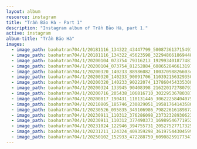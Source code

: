 ```yaml
---
layout: album
resource: instagram
title: "Trần Bảo Hà - Part 1"
description: "Instagram album of Trần Bảo Hà, part 1."
active: instagram
album-title: "Trần Bảo Hà"
images:
  - image_path: baohatran704/1/20181116_134322_43447799_500873613715491_6340296777971800844_n.jpg
  - image_path: baohatran704/1/20181116_134322_45623598_322948661869448_8119061234120596259_n.jpg
  - image_path: baohatran704/1/20200104_073754_79316213_192993401877481_3944945844966202248_n.jpg
  - image_path: baohatran704/1/20200104_073754_81252884_608652846613197_751691541666964538_n.jpg
  - image_path: baohatran704/1/20200320_140233_88986082_100370988266034_8000446047183237679_n.jpg
  - image_path: baohatran704/1/20200320_140233_90091706_1103921563293502_3035682384150696670_n.jpg
  - image_path: baohatran704/1/20200320_140233_90222074_137860454335308_3525112715041081632_n.jpg
  - image_path: baohatran704/1/20200324_133945_90408398_216220172780793_318093664713763965_n.jpg
  - image_path: baohatran704/1/20200716_205438_106816710_302295367803871_4605922565949971735_n.jpg
  - image_path: baohatran704/1/20200817_190431_118131446_306222584040750_4838204700706834530_n.jpg
  - image_path: baohatran704/1/20210805_185746_230829051_1958176414358029_9008015356587238793_n.jpg
  - image_path: baohatran704/1/20230526_095835_349106986_798226161898724_8006391589777938320_n.jpg
  - image_path: baohatran704/1/20230911_110312_376286098_237323289306236_7359778341450949836_n.jpg
  - image_path: baohatran704/1/20230911_110312_377490373_1698954677195223_5910547779963839410_n.jpg
  - image_path: baohatran704/1/20231024_122946_394755731_2052752771732571_1370765350523523068_n.jpg
  - image_path: baohatran704/1/20231211_124324_409359298_361975443045996_2273128152924453250_n.jpg
  - image_path: baohatran704/1/20250102_152933_472288759_609082591773473_2718622366072690514_n.jpg
---
```

